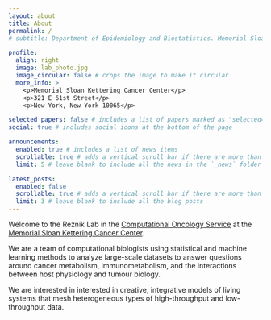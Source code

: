 ```yaml
---
layout: about
title: About
permalink: /
# subtitle: Department of Epidemiology and Biostatistics. Memorial Sloan Kettering Cancer Center. #<a href='#'>Affiliations</a>. 

profile:
  align: right 
  image: lab_photo.jpg
  image_circular: false # crops the image to make it circular
  more_info: >
    <p>Memorial Sloan Kettering Cancer Center</p>
    <p>321 E 61st Street</p>
    <p>New York, New York 10065</p>

selected_papers: false # includes a list of papers marked as "selected={true}"
social: true # includes social icons at the bottom of the page

announcements:
  enabled: true # includes a list of news items
  scrollable: true # adds a vertical scroll bar if there are more than 3 news items
  limit: 5 # leave blank to include all the news in the `_news` folder

latest_posts:
  enabled: false
  scrollable: true # adds a vertical scroll bar if there are more than 3 new posts items
  limit: 3 # leave blank to include all the blog posts
---
```


Welcome to the Reznik Lab in the [Computational Oncology Service](https://www.mskcc.org/departments/epidemiology-biostatistics/computational-oncology) at the [Memorial Sloan Kettering Cancer Center](https://www.mskcc.org/). 

We are a team of computational biologists using statistical and machine learning methods to analyze large-scale datasets to answer questions around cancer metabolism, immunometabolism, and the interactions between host physiology and tumour biology.

We are interested in interested in creative, integrative models of living systems that mesh heterogeneous types of high-throughput and low-throughput data.


<!-- Put your address / P.O. box / other info right below your picture. You can also disable any of these elements by editing `profile` property of the YAML header of your `_pages/about.md`. Edit `_bibliography/papers.bib` and Jekyll will render your [publications page](/al-folio/publications/) automatically.

Link to your social media connections, too. This theme is set up to use [Font Awesome icons](https://fontawesome.com/) and [Academicons](https://jpswalsh.github.io/academicons/), like the ones below. Add your Facebook, Twitter, LinkedIn, Google Scholar, or just disable all of them. -->
